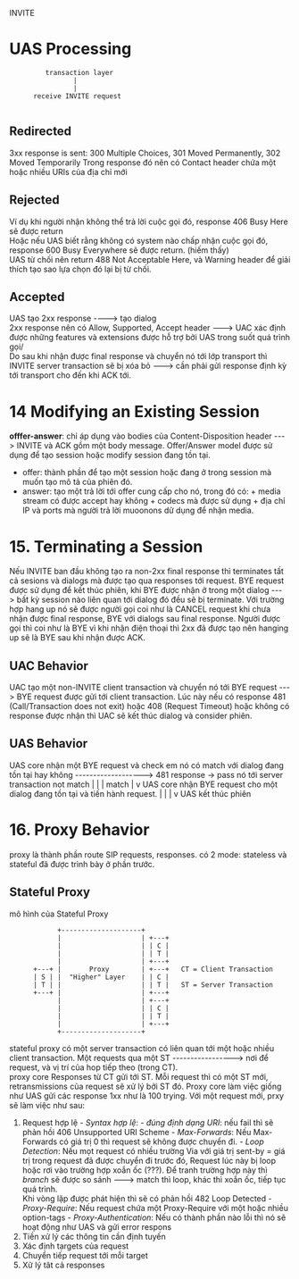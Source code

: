 INVITE
# UAS Processing
```
         transaction layer
                |
                |
      receive INVITE request
      
```
## Redirected
3xx response is sent: 300 Multiple Choices, 301 Moved Permanently, 302 Moved Temporarily
Trong response đó nên có Contact header chứa một hoặc nhiều URIs của địa chỉ mới 
## Rejected
Ví dụ khi người nhận không thể trả lời cuộc gọi đó, response 406 Busy Here sẽ được return \
Hoặc nếu UAS biết rằng không có system nào chấp nhận cuộc gọi đó, response 600 Busy Everywhere sẽ được return. (hiếm thấy) \
UAS từ chối nên return 488 Not Acceptable Here, và Warning header để giải thích tạo sao lựa chọn đó lại bị từ chối. 
## Accepted
UAS tạo 2xx response ----> tạo dialog \
2xx response nên có Allow, Supported, Accept header ---> UAC xác định được những features và extensions được hỗ trợ bởi UAS trong suốt quá trình gọi/ \
Do sau khi nhận được final response và chuyển nó tới lớp transport thì INVITE server transaction sẽ bị xóa bỏ ---> cần phải gửi response định kỳ tới transport cho đến khi ACK tới. 
# 14 Modifying an Existing Session
**offfer-answer**: chỉ áp dụng vào bodies của Content-Disposition header ---> INVITE và ACK gồm một body message. 
Offer/Answer model được sử dụng để tạo session hoặc modify session đang tồn tại. 
- offer: thành phần để tạo một session hoặc  đang ở trong session mà muốn tạo mô tả của phiên đó. 
- answer: tạo một trả lời tới offer cung cấp cho nó, trong đó có:
          + media stream có được accept hay không
          + codecs mà được sử dụng
          + địa chỉ IP và ports mà người trả lời muoonons dử dụng để nhận media. 

# 15. Terminating a Session
Nếu INVITE ban đầu không tạo ra non-2xx final response thì terminates tất cả sesions và dialogs mà được tạo qua responses tới request. 
BYE request được sử dụng để kết thúc phiên, khi BYE được nhận ở trong một dialog ---> bất kỳ session nào liên quan tới dialog đó đều sẽ bị terminate. 
Với trường hợp hang up nó sẽ được người gọi coi như là CANCEL request khi chưa nhận được final response, BYE với dialogs sau final response. Người được gọi thì coi như là BYE vì khi nhận điện thoại thì 2xx đã được tạo nên hanging up sẽ là BYE sau khi nhận được ACK. 
## UAC Behavior
UAC tạo một non-INVITE client transaction và chuyển nó tới BYE request ---> BYE request được gửi tới client transaction. 
Lúc này nếu có response 481 (Call/Transaction does not exit) hoặc 408 (Request Timeout) hoặc không có response được nhận thì UAC sẽ kết thúc dialog và consider phiên. 
## UAS Behavior
UAS core nhận một BYE request và check em nó có match với 
dialog đang tồn tại hay không              -------------------> 481 response -> pass nó tới server transaction 
                                                   not match 
                  |
                  |
                  | match
                  |
                  v
        UAS core nhận BYE request cho một dialog đang tồn tại
        và tiến hành request. 
                  |
                  |
                  |
                  v
        UAS kết thúc phiên
        
        
# 16. Proxy Behavior
proxy là thành phần route SIP requests, responses. 
có 2 mode: stateless và stateful đã được trình bày ở phần trước. 
## Stateful Proxy
mô hình của Stateful Proxy
```
            +--------------------+
            |                    | +---+
            |                    | | C |
            |                    | | T |
            |                    | +---+
      +---+ |       Proxy        | +---+   CT = Client Transaction
      | S | |  "Higher" Layer    | | C |
      | T | |                    | | T |   ST = Server Transaction
      +---+ |                    | +---+
            |                    | +---+
            |                    | | C |
            |                    | | T |
            |                    | +---+
            +--------------------+
```
stateful proxy có một server transaction có liên quan tới một hoặc nhiều client transaction.
Một requests qua một ST -----------------> nơi để request, và vị trí của hop tiếp theo (trong CT).  
                              proxy core
Responses từ CT gửi tới ST. 
Mỗi request thì có một ST mới, retransmissions của request sẽ xử lý bởi ST đó. 
Proxy core làm việc giống như UAS gửi các response 1xx như là 100 trying. 
Với một request mới, prxy sẽ làm việc như sau:
1. Request hợp lệ
         - *Syntax hợp lệ*: 
         - *đúng định dạng URI*: nếu fail thì sẽ phản hồi 406 Unsupported URI Scheme
         - *Max-Forwards*: Nếu Max-Forwards có giá trị 0 thì request sẽ không được chuyển đi. 
         - *Loop Detection*: Nếu mọt request có nhiều trường Via với giá trị sent-by = giá trị trong request
           đã được chuyển đi trước đó, Request lúc này bị loop hoặc rơi vào trường hợp xoắn ốc (???). 
           Để tranh trường hợp này thì *branch* sẽ được so sánh ---> match thì loop, khác thì xoắn ốc, tiếp
           tục quá trình. \
           Khi vòng lặp được phát hiện thì sẽ có phản hồi 482 Loop Detected
         - *Proxy-Require*: Nếu request chứa một Proxy-Require với một hoặc nhiều option-tags 
         - *Proxy-Authentication*: 
      Nếu có thành phần nào lỗi thì nó sẽ hoạt động như UAS và gửi error respons 
2. Tiền xử lý các thông tin cần định tuyến
3. Xác định targets của request
4. Chuyển tiếp request tới mỗi target
5. Xử lý tât cả responses




                  
                      




